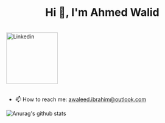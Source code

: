


<h1 align="center">Hi 👋, I'm Ahmed Walid</h1>
<br/>




<a href="https://www.linkedin.com/in/ahmed-waleed-a9b7371a4">
  <img align="center" alt="Linkedin" width="135px" src="https://img.shields.io/badge/LinkedIn-0077B5?style=for-the-badge&logo=linkedin&logoColor=white" draggable="false" />
</a>




</div>

<br />
<br />


- 📫 How to reach me: awaleed.ibrahim@outlook.com
 
 
 ![Anurag's github stats](https://github-readme-stats.vercel.app/api?username=Ahmed-walid&show_icons=true&theme=radical)

 
 
